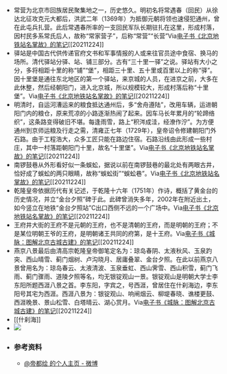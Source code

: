 - 常营为北京市回族居民聚集地之一，历史悠久。明初名将常遇春（回民）从徐达北征攻克元大都后，洪武二年（1369年）为抵御元朝将领也速侵犯通州，曾在此屯兵扎营。此后常遇春所率的一支回民军队长期驻扎在这里，形成村落，因村民多系常氏后人，故称“常家营子”，后称“常营”“长营”Via[电子书《北京地铁站名掌故》的笔记](https://app.yinxiang.com/shard/s63/nl/13797828/02ed4cf0-9139-4049-8589-46890b332112/)[[20211224]] 
- 驿站是中国古代供传递官府文书和军事情报的人或来往官员途中食宿、换马的场所。清代驿站分驿、站、铺三部分。古有“三十里一驿”之说。驿站有大小之分，多将相距十里的称“铺”“堡”，相距三十里、五十里或百里以上的称“驿”。因十里堡是通往东北地区的第一个驿站，来京城的人员，在进京之前，大多在此休整，然后经朝阳门，进入北京城，所以规模较大，形成村落后称“十里堡”。Via[电子书《北京地铁站名掌故》的笔记](https://app.yinxiang.com/shard/s63/nl/13797828/02ed4cf0-9139-4049-8589-46890b332112/)[[20211224]] 
- 明清时，自运河漕运来的粮食抵达通州后，多“舍舟遵陆”，改用车辆，运进朝阳门内的粮仓，原来荒凉的小路逐渐热闹了起来。因车马长年累月的“轮蹄络织”，这条路变得破旧不堪。每逢雨雪，路上“积涔成洼，经潦作泞”。为方便通州到京师运粮及行走之需，清雍正七年（1729年），皇帝诏令修建朝阳门外石路。由于工程浩大，众多工匠只能在路边住宿。石路沿线由此形成一些村庄，其中一村落距朝阳门十里，故名“十里堡”。Via[电子书《北京地铁站名掌故》的笔记](https://app.yinxiang.com/shard/s63/nl/13797828/02ed4cf0-9139-4049-8589-46890b332112/)[[20211224]] 
- 南锣鼓巷从外形看好似一条蜈蚣，据说以前在南锣鼓巷的最北处有两眼古井，恰好成了蜈蚣的两只眼睛，故称“蜈蚣街”“蜈蚣巷”。Via[电子书《北京地铁站名掌故》的笔记](https://app.yinxiang.com/shard/s63/nl/13797828/02ed4cf0-9139-4049-8589-46890b332112/)[[20211224]] 
- 乾隆皇帝依据历代有关记述，于乾隆十六年（1751年）作诗，概括了黄金台的历史情况，并立“金台夕照”碑于此。此碑曾消失多年，2002年在附近出土，如今竖立在地铁“金台夕照站”C出口西侧不远的一个广场中。Via[电子书《北京地铁站名掌故》的笔记](https://app.yinxiang.com/shard/s63/nl/13797828/02ed4cf0-9139-4049-8589-46890b332112/)[[20211224]]
- 王府井大街的王府不是元朝的王府，也不是清朝的王府，而是明朝的王府；不是某位明朝王爷的王府，是明朝诸王共同的府第，是十王府。Via[电子书《城脉：图解北京古城古建》的笔记](https://app.yinxiang.com/shard/s63/nl/13797828/4546c351-1165-4bf2-b26f-7e66ed11fe7e/)[[20211224]] 
- 燕京八景最后由清高宗乾隆皇帝御笔定名为：琼岛春阴、太液秋风、玉泉趵突、西山晴雪、蓟门烟树、卢沟晓月、居庸叠翠、金台夕照。在此以前燕京八景曾用名为：琼岛春云、太液清波、玉泉垂虹、西山霁雪、西山积雪，蓟门飞雨、蓟门骤雨、道陵夕照等名，均无银锭观山一景。银锭观山是明朝大学士李东阳所题西涯八景之首。李东阳，字宾之，号西涯，曾居住在什刹海边，李东阳号其宅为西涯。西涯八景为：银锭观山、响闸烟云、柳堤春晓、谯楼更鼓、西涯晚景、景山松雪、白塔晴云、湖心赏月。Via[电子书《城脉：图解北京古城古建》的笔记](https://app.yinxiang.com/shard/s63/nl/13797828/4546c351-1165-4bf2-b26f-7e66ed11fe7e/)[[20211224]] 
-  [[什刹海]]
- ![](https://firebasestorage.googleapis.com/v0/b/firescript-577a2.appspot.com/o/imgs%2Fapp%2Fxinyiheng%2FL3erY9G0-M.png?alt=media&token=77a4bed6-7024-44e6-aed0-fd0e65c1e18f)
- ### 参考资料
    - [@帝都绘 的个人主页 - 微博](https://weibo.com/diduhui?refer_flag=1005055013_)
